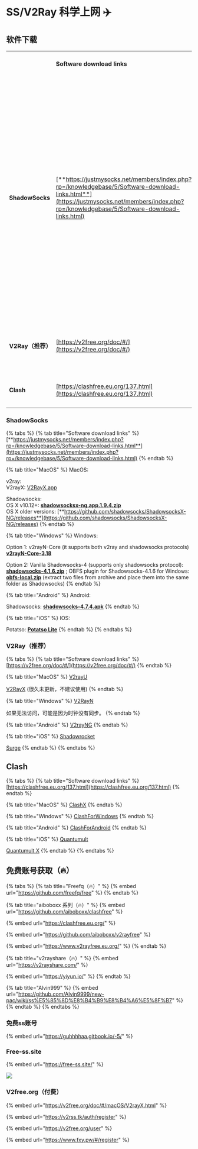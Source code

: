 # SS/V2Ray 科学上网 ✈️

## 软件下载

|                 |                                                                                                                                                                                              |                                                                                                                                                                                                                                                                                                                                                                                                                                                                            |                                                                                                                                                                                                                                                                                                                                                                                                                                                                                                                                                                                                                                                            |                                                                                                    |                                                                                                                                                                                                                |
| --------------- | -------------------------------------------------------------------------------------------------------------------------------------------------------------------------------------------- | -------------------------------------------------------------------------------------------------------------------------------------------------------------------------------------------------------------------------------------------------------------------------------------------------------------------------------------------------------------------------------------------------------------------------------------------------------------------------- | ---------------------------------------------------------------------------------------------------------------------------------------------------------------------------------------------------------------------------------------------------------------------------------------------------------------------------------------------------------------------------------------------------------------------------------------------------------------------------------------------------------------------------------------------------------------------------------------------------------------------------------------------------------- | -------------------------------------------------------------------------------------------------- | -------------------------------------------------------------------------------------------------------------------------------------------------------------------------------------------------------------- |
|                 | <h4>Software download links</h4>                                                                                                                                                             | <h4>MacOS</h4>                                                                                                                                                                                                                                                                                                                                                                                                                                                             | <h4>Windows</h4>                                                                                                                                                                                                                                                                                                                                                                                                                                                                                                                                                                                                                                           | <h4>Android</h4>                                                                                   | <h4>iOS</h4>                                                                                                                                                                                                   |
| **ShadowSocks** | [**https://justmysocks.net/members/index.php?rp=/knowledgebase/5/Software-download-links.html**](https://justmysocks.net/members/index.php?rp=/knowledgebase/5/Software-download-links.html) | <ul><li>v2ray:<br>V2rayX: <a href="https://justmysocks.net/members/dist/V2RayX.app.zip">V2RayX.app</a></li></ul><ul><li>Shadowsocks:<br>OS X v10.12+: <a href="https://justmysocks.net/members/dist/osx-shadowsocksx-ng.app.1.9.4.zip"><strong>shadowsocksx-ng.app.1.9.4.zip</strong></a><br>OS X older versions: <a href="https://github.com/shadowsocks/ShadowsocksX-NG/releases"><strong>https://github.com/shadowsocks/ShadowsocksX-NG/releases</strong></a></li></ul> | <ul><li>Option 1: v2rayN-Core (it supports both v2ray and shadowsocks protocols) <a href="https://justmysocks.net/members/dist/v2rayn-core-3.18.zip"><strong>v2rayN-Core-3.18</strong></a></li></ul><ul><li>Option 2: Vanilla Shadowsocks-4 (supports only shadowsocks protocol): <a href="https://justmysocks.net/members/dist/windows-shadowsocks-4.1.6.zip"><strong>shadowsocks-4.1.6.zip</strong></a> ; OBFS plugin for Shadowsocks-4.1.6 for Windows: <a href="https://justmysocks.net/members/dist/obfs-local.zip"><strong>obfs-local.zip</strong></a> (extract two files from archive and place them into the same folder as Shadowsocks)</li></ul> | [**shadowsocks-4.7.4.apk**](https://justmysocks.net/members/dist/com.github.shadowsocks-4.7.4.apk) | [**Potatso Lite**](https://apps.apple.com/us/app/potatso-lite/id1239860606)                                                                                                                                    |
| **V2Ray（推荐）**   | [https://v2free.org/doc/#/](https://v2free.org/doc/#/)                                                                                                                                       | <ul><li><a href="https://github.com/yanue/V2rayU/releases">V2rayU</a></li></ul><ul><li><a href="https://github.com/Cenmrev/V2RayX/releases">V2RayX</a> (很久未更新，不建议使用)</li></ul>                                                                                                                                                                                                                                                                                             | <p><a href="https://github.com/2dust/v2rayN/releases/download/4.20/v2rayN-Core.zip">V2RayN</a></p><p>如果无法访问，可能是因为时钟没有同步。</p>                                                                                                                                                                                                                                                                                                                                                                                                                                                                                                                               | [V2rayNG](https://github.com/2dust/v2rayNG/releases)                                               | <ul><li><a href="https://apps.apple.com/us/app/shadowrocket/id932747118">Shadowrocket</a></li></ul><ul><li><a href="https://apps.apple.com/us/app/surge-4/id1442620678">Surge</a></li></ul>                    |
| <h4>Clash</h4>  | [https://clashfree.eu.org/137.html](https://clashfree.eu.org/137.html)                                                                                                                       | [ClashX](https://github.com/yichengchen/clashX/releases)                                                                                                                                                                                                                                                                                                                                                                                                                   | [ClashForWindows](https://github.com/Fndroid/clash\_for\_windows\_pkg/releases)                                                                                                                                                                                                                                                                                                                                                                                                                                                                                                                                                                            | [ClashForAndroid](https://github.com/Kr328/ClashForAndroid/releases)                               | <ul><li><a href="https://apps.apple.com/us/app/quantumult/id1252015438?l=zh">Quantumult</a></li></ul><ul><li><a href="https://apps.apple.com/us/app/quantumult-x/id1443988620?l=zh">Quantumult X</a></li></ul> |

### ShadowSocks

{% tabs %}
{% tab title="Software download links" %}
[**https://justmysocks.net/members/index.php?rp=/knowledgebase/5/Software-download-links.html**](https://justmysocks.net/members/index.php?rp=/knowledgebase/5/Software-download-links.html)
{% endtab %}

{% tab title="MacOS" %}
MacOS:

v2ray:\
V2rayX: [V2RayX.app](https://justmysocks.net/members/dist/V2RayX.app.zip)

Shadowsocks:\
OS X v10.12+: [**shadowsocksx-ng.app.1.9.4.zip**](https://justmysocks.net/members/dist/osx-shadowsocksx-ng.app.1.9.4.zip)\
OS X older versions: [**https://github.com/shadowsocks/ShadowsocksX-NG/releases**](https://github.com/shadowsocks/ShadowsocksX-NG/releases)
{% endtab %}

{% tab title="Windows" %}
Windows:

Option 1: v2rayN-Core (it supports both v2ray and shadowsocks protocols) [**v2rayN-Core-3.18**](https://justmysocks.net/members/dist/v2rayn-core-3.18.zip)

Option 2: Vanilla Shadowsocks-4 (supports only shadowsocks protocol): [**shadowsocks-4.1.6.zip**](https://justmysocks.net/members/dist/windows-shadowsocks-4.1.6.zip) ; OBFS plugin for Shadowsocks-4.1.6 for Windows: [**obfs-local.zip**](https://justmysocks.net/members/dist/obfs-local.zip) (extract two files from archive and place them into the same folder as Shadowsocks)
{% endtab %}

{% tab title="Android" %}
Android:

Shadowsocks: [**shadowsocks-4.7.4.apk**](https://justmysocks.net/members/dist/com.github.shadowsocks-4.7.4.apk)
{% endtab %}

{% tab title="iOS" %}
IOS:

Potatso: [**Potatso Lite**](https://apps.apple.com/us/app/potatso-lite/id1239860606)
{% endtab %}
{% endtabs %}

### V2Ray（推荐）

{% tabs %}
{% tab title="Software download links" %}
[https://v2free.org/doc/#/](https://v2free.org/doc/#/)
{% endtab %}

{% tab title="MacOS" %}
[V2rayU](https://github.com/yanue/V2rayU/releases)

[V2RayX](https://github.com/Cenmrev/V2RayX/releases) (很久未更新，不建议使用)
{% endtab %}

{% tab title="Windows" %}
[V2RayN](https://github.com/2dust/v2rayN/releases/download/4.20/v2rayN-Core.zip)

如果无法访问，可能是因为时钟没有同步。
{% endtab %}

{% tab title="Android" %}
[V2rayNG](https://github.com/2dust/v2rayNG/releases)
{% endtab %}

{% tab title="iOS" %}
[Shadowrocket](https://apps.apple.com/us/app/shadowrocket/id932747118)

[Surge](https://apps.apple.com/us/app/surge-4/id1442620678)
{% endtab %}
{% endtabs %}

## Clash

{% tabs %}
{% tab title="Software download links" %}
[https://clashfree.eu.org/137.html](https://clashfree.eu.org/137.html)
{% endtab %}

{% tab title="MacOS" %}
[ClashX](https://github.com/yichengchen/clashX/releases)
{% endtab %}

{% tab title="Windows" %}
[ClashForWindows](https://github.com/Fndroid/clash\_for\_windows\_pkg/releases)
{% endtab %}

{% tab title="Android" %}
[ClashForAndroid](https://github.com/Kr328/ClashForAndroid/releases)
{% endtab %}

{% tab title="iOS" %}
[Quantumult](https://apps.apple.com/us/app/quantumult/id1252015438?l=zh)

[Quantumult X](https://apps.apple.com/us/app/quantumult-x/id1443988620?l=zh)
{% endtab %}
{% endtabs %}

## 免费账号获取（🔥）

{% tabs %}
{% tab title="Freefq（🔥）" %}
{% embed url="https://github.com/freefq/free" %}
{% endtab %}

{% tab title="aiboboxx 系列（🔥）" %}
{% embed url="https://github.com/aiboboxx/clashfree" %}

{% embed url="https://clashfree.eu.org/" %}

{% embed url="https://github.com/aiboboxx/v2rayfree" %}

{% embed url="https://www.v2rayfree.eu.org/" %}
{% endtab %}

{% tab title="v2rayshare（🔥）" %}
{% embed url="https://v2rayshare.com/" %}

{% embed url="https://yiyun.io/" %}
{% endtab %}

{% tab title="Alvin999" %}
{% embed url="https://github.com/Alvin9999/new-pac/wiki/ss%E5%85%8D%E8%B4%B9%E8%B4%A6%E5%8F%B7" %}
{% endtab %}
{% endtabs %}

### 免费ss账号

{% embed url="https://guhhhhaa.gitbook.io/-5/" %}

### Free-ss.site

{% embed url="https://free-ss.site/" %}

![](../.gitbook/assets/direct\_access.png)

### V2free.org（付费）

{% embed url="https://v2free.org/doc/#/macOS/V2rayX.html" %}

{% embed url="https://v2rss.tk/auth/register" %}

{% embed url="https://v2free.org/user" %}

{% embed url="https://www.fxy.pw/#/register" %}
